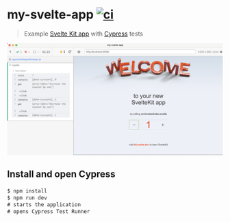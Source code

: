 # my-svelte-app [![ci](https://github.com/bahmutov/my-svelte-app/actions/workflows/ci.yml/badge.svg?branch=main&event=push)](https://github.com/bahmutov/my-svelte-app/actions/workflows/ci.yml)

> Example [Svelte Kit app](https://kit.svelte.dev/) with [Cypress](https://cypress.io) tests

![Cypress spec](./images/spec.png)

## Install and open Cypress

```
$ npm install
$ npm run dev
# starts the application
# opens Cypress Test Runner
```
